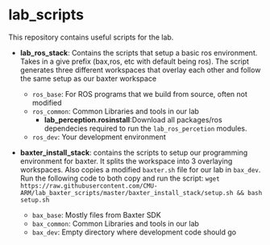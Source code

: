 # lab_scripts

This repository contains useful scripts for the lab.


- **lab_ros_stack**: Contains the scripts that setup a basic ros environment. Takes in a give prefix (bax,ros, etc with default being ros). The script generates three different workspaces that overlay each other and follow the same setup as our baxter workspace
	- `ros_base`: For ROS programs that we build from source, often not modified
	- `ros_common`: Common Libraries and tools in our lab
		- **lab_perception.rosinstall**:Download all packages/ros dependecies required to run the `lab_ros_percetion` modules.
	- `ros_dev`: Your development environment	

- **baxter_install_stack**: contains the scripts to setup our programming environment for baxter. It splits the workspace into 3 overlaying workspaces. Also copies a modified `baxter.sh` file for our lab in `bax_dev`. Run the following code to both copy and run the script: `wget https://raw.githubusercontent.com/CMU-ARM/lab_baxter_scripts/master/baxter_install_stack/setup.sh && bash setup.sh`
	- `bax_base`: Mostly files from Baxter SDK
	- `bax_common`: Common Libraries and tools in our lab
	- `bax_dev`: Empty directory where development code should go
